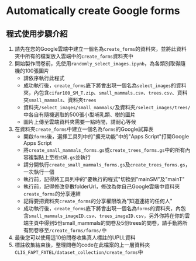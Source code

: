 # Automatically create Google forms
## 程式使用步驟介紹
1. 請先在您的Google雲端中建立一個名為`create_forms`的資料夾，並將此資料夾中所有的檔案放入雲端中的`create_forms`資料夾中
2. 開始製作問卷前，先使用`randomly_select_images.ipynb`，為各類別取得隨機的100張圖片
    * 請依序執行此程式
    * 成功執行後，`create_forms`底下將會出現一個名為`select_images`的資料夾，內包含`cifar100_SM_T.zip`、`small_mammals.csv`、`trees.csv`、資料夾`small_mammals`、資料夾`trees`
    * 資料夾`/select_images/small_mammals/`及資料夾`/select_images/trees/`中各自有隨機選取的500張小型哺乳類、樹的圖片
    * 圖片上傳至雲端資料夾需要一點時間，請耐心等候
3. 在資料夾`create_forms`中建立一個名為`forms`的Google試算表
    * 開啟`forms`後，選擇工具列中的"擴充功能"中的"Apps Script"打開Google Apps Script
    * 將`create_small_mammals_forms.gs`或`create_trees_forms.gs`中的所有內容複製貼上至`程式碼.gs`並執行
    * 請分開執行`create_small_mammals_forms.gs`及`create_trees_forms.gs`，一次執行一個
    * 執行前，記得將工具列中的"要執行的程式"切換到"mainSM"及"mainT"
    * 執行前，記得修改參數folderUrl，修改為你自己Google雲端中資料夾`create_forms`的分享連結
    * 記得要把資料夾`create_forms`的分享權限改為"知道連結的任何人"
    * 成功執行後，`create_forms`底下將會出現一個名為`forms`的資料夾，內包含`small_mammals_imageID.csv`、`trees_imageID.csv`，另外你將在你的雲端主頁中得到5份small_mammals的問卷及5份trees的問卷，請手動將所有問卷移至`/create_forms/forms/`中
4. 最後您可以使用這10份問卷收集真人標註的UPLL資料
5. 標註收集結束後，整理問卷的code在此檔案的上一層資料夾`CLIG_FAPT_FATEL/dataset_collection/create_forms`中
